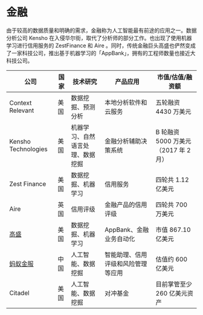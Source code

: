 # 金融

由于较高的数据质量和明确的需求，金融称为人工智能最有前途的应用之一。数据分析公司 Kensho 在入侵华尔街，取代了分析师的部分工作。也出现了使用机器学习进行信用服务的 ZestFinance 和 Aire 。同时，传统金融巨头高盛也俨然变成了一家科技公司，推出基于机器学习的「AppBank」，拥有的工程师数量也接近大科技公司。

公司|国家|技术研究|产品应用|市值/估值/融资额
---|---|---|---|---
Context Relevant|美国|数据挖掘、预测分析|本地分析软件和云服务|五轮融资 4430 万美元
Kensho Technologies|美国|机器学习、自然语言处理、数据挖掘|金融分析辅助决策系统|B 轮融资 5000 万美元（2017 年 2 月）
Zest Finance|美国|数据挖掘、机器学习|信用服务|四轮共 1.12 亿美元
Aire|英国|信用评级|金融产品的信用评级|四轮共 700 万美元
[高盛](http://www.goldmansachs.com/)|美国|数据挖掘、机器学习|AppBank、金融业务自动化|市值 867.10 亿美元
[蚂蚁金服](https://www.antgroup.com/)|中国|人工智能、数据挖掘|智能助理、信用评级和风险管理等应用|估值约 600 亿美元
Citadel|美国|人工智能、数据挖掘|对冲基金|目前掌管至少 260 亿美元资产
